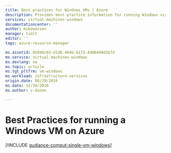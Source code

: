 ```yaml
---
title: Best practices for Windows VMs | Azure
description: Provides best practice information for running Windows virtual machines in Azure.
services: virtual-machines-windows
documentationcenter: ''
author: mikewasson
manager: timlt
editor: ''
tags: azure-resource-manager

ms.assetid: 02048c63-d1db-494b-b172-4dd6490d2b7d
ms.service: virtual-machines-windows
ms.devlang: na
ms.topic: article
ms.tgt_pltfrm: vm-windows
ms.workload: infrastructure-services
origin.date: 06/29/2016
ms.date: 12/26/2016
ms.author: v-dazen

---
```

# Best Practices for running a Windows VM on Azure

[!INCLUDE [gudiance-comput-single-vm-windows](../../../includes/guidance-compute-single-vm-windows.md)]
